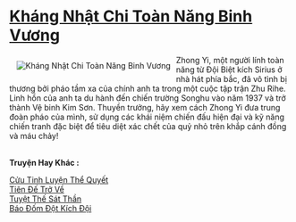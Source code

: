 <a href="https://truyenwiki.net/khang-nhat-chi-toan-nang-binh-vuong.35399/" title="Kháng Nhật Chi Toàn Năng Binh Vương"><h1>Kháng Nhật Chi Toàn Năng Binh Vương</h1></a><div style="display:table"><img align="right" style="float: left; padding: 10px;" src="https://truyenwiki.net/a/img/str/src/35399.jpg" alt="Kháng Nhật Chi Toàn Năng Binh Vương">Zhong Yi, một người lính toàn năng từ Đội Biệt kích Sirius ở nhà hát phía bắc, đã vô tình bị thương bởi pháo tầm xa của chính anh ta trong một cuộc tập trận Zhu Rihe. Linh hồn của anh ta du hành đến chiến trường Songhu vào năm 1937 và trở thành Vệ binh Kim Sơn. Thuyền trưởng, hãy xem cách Zhong Yi đưa trung đoàn pháo của mình, sử dụng các khái niệm chiến đấu hiện đại và kỹ năng chiến tranh đặc biệt để tiêu diệt xác chết của quỷ nhỏ trên khắp cánh đồng và máu chảy!</div><p><br><b>Truyện Hay Khác :</b></p><a href="https://truyenwiki.net/cuu-tinh-luyen-the-quyet.36245/" alt="Cửu Tinh Luyện Thể Quyết">Cửu Tinh Luyện Thể Quyết</a><br/><a href="https://sangtacviet.wordpress.com/2020/10/22/tien-de-tro-ve/" alt="Tiên Đế Trở Về">Tiên Đế Trở Về</a><br/><a href="https://github.com/nownovels/wikidich/tree/master/truyenhay/36623" alt="Tuyệt Thế Sát Thần">Tuyệt Thế Sát Thần</a><br/><a href="https://sangtacviet.wordpress.com/2020/10/22/bao-dom-dot-kich-doi/" alt="Báo Đốm Đột Kích Đội">Báo Đốm Đột Kích Đội</a><br/>